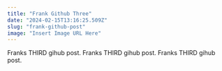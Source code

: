 ```yaml
---
title: "Frank Github Three"
date: "2024-02-15T13:16:25.509Z"
slug: "frank-github-post"
image: "Insert Image URL Here"
---
```


Franks THIRD gihub post.
Franks THIRD gihub post.
Franks THIRD gihub post.

